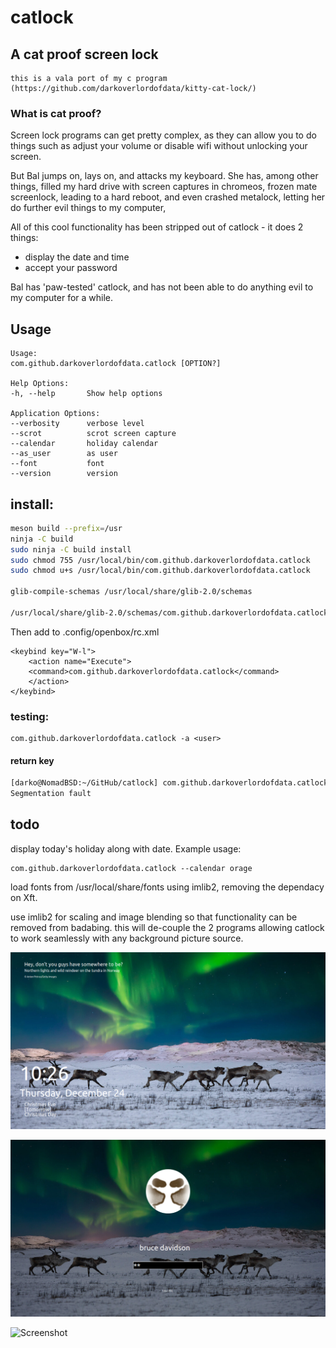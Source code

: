 # catlock

## A cat proof screen lock 

    this is a vala port of my c program (https://github.com/darkoverlordofdata/kitty-cat-lock/)


###  What is cat proof?

Screen lock programs can get pretty complex, as they can allow you to do things such as adjust your volume or disable wifi without unlocking your screen.

But Bal jumps on, lays on, and attacks my keyboard. She has, among other things, filled my hard drive with screen captures in chromeos, frozen mate screenlock, leading to a hard reboot, and even crashed metalock, letting her do further evil things to my computer,

All of this cool functionality has been stripped out of catlock - it does 2 things:

* display the date and time
* accept your password

Bal has 'paw-tested' catlock, and has not been able to do anything evil to my computer for a while.


## Usage
    Usage:
    com.github.darkoverlordofdata.catlock [OPTION?]

    Help Options:
    -h, --help       Show help options

    Application Options:
    --verbosity      verbose level
    --scrot          scrot screen capture
    --calendar       holiday calendar
    --as_user        as user
    --font           font
    --version        version


## install:

```bash
meson build --prefix=/usr
ninja -C build
sudo ninja -C build install
sudo chmod 755 /usr/local/bin/com.github.darkoverlordofdata.catlock
sudo chmod u+s /usr/local/bin/com.github.darkoverlordofdata.catlock

glib-compile-schemas /usr/local/share/glib-2.0/schemas

/usr/local/share/glib-2.0/schemas/com.github.darkoverlordofdata.catlock.gschema.xml

```

Then add to .config/openbox/rc.xml
```
<keybind key="W-l">
    <action name="Execute">
    <command>com.github.darkoverlordofdata.catlock</command>
    </action>
</keybind>
```

### testing: 

    com.github.darkoverlordofdata.catlock -a <user>

#### return key
```bash
[darko@NomadBSD:~/GitHub/catlock] com.github.darkoverlordofdata.catlock
Segmentation fault
```

## todo

display today's holiday along with date. Example usage:

    com.github.darkoverlordofdata.catlock --calendar orage

load fonts from /usr/local/share/fonts using imlib2, removing the dependacy on Xft.

use imlib2 for scaling and image blending so that functionality can be removed from badabing.
this will de-couple the 2 programs allowing catlock to work seamlessly with any background picture source.


![Screenshot](https://github.com/darkoverlordofdata/catlock/raw/master/assets/0.png "Screenshot")

![Screenshot](https://github.com/darkoverlordofdata/catlock/raw/master/assets/1.png "Screenshot")

![Screenshot](https://github.com/darkoverlordofdata/catlock/raw/master/assets/2.png "Screenshot")


